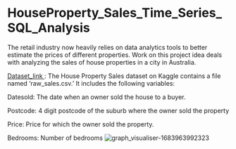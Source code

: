 # HouseProperty_Sales_Time_Series_SQL_Analysis

The retail industry now heavily relies on data analytics tools to better estimate the prices of
different properties. Work on this project idea deals with analyzing the sales of house properties in a city in Australia.

[Dataset_link ](https://www.kaggle.com/datasets/htagholdings/property-sales?select=raw_sales.csv): The House Property Sales dataset on     Kaggle contains a file named ‘raw_sales.csv.’
It includes the following variables:

Datesold: The date when an owner sold the house to a buyer.

Postcode: 4 digit postcode of the suburb where the owner sold the property

Price: Price for which the owner sold the property.

Bedrooms: Number of bedrooms
![graph_visualiser-1683963992323](https://github.com/kartikparlikar/HouseProperty_Sales_Time_Series_SQL_Analysis/assets/120629160/486e4df7-fc16-4ba8-9ae9-9f383eb07858)
